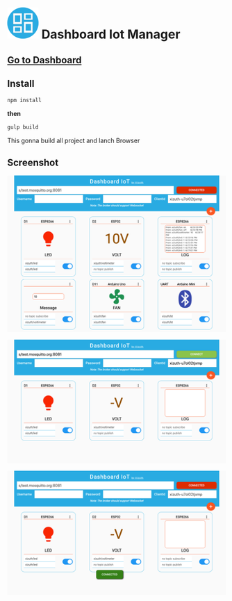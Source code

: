 # ![](https://raw.githubusercontent.com/jalmx/dashboard-iot/master/src/assets/favicon/android-icon-72x72.png) Dashboard Iot Manager

## [Go to Dashboard](https://xizuth-iot.web.app/)

## Install

``` bash
npm install
```

**then**

``` bash
gulp build
```
This gonna build all project and lanch Browser

## Screenshot

![](https://raw.githubusercontent.com/jalmx/dashboard-iot/master/imgs/screencapture-1.png)

![](https://raw.githubusercontent.com/jalmx/dashboard-iot/master/imgs/screencapture-2.png)

![](https://raw.githubusercontent.com/jalmx/dashboard-iot/master/imgs/screencapture-3.png)